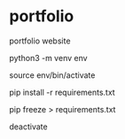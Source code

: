 # portfolio

portfolio website

python3 -m venv env

source env/bin/activate

pip install -r requirements.txt

pip freeze > requirements.txt

deactivate
